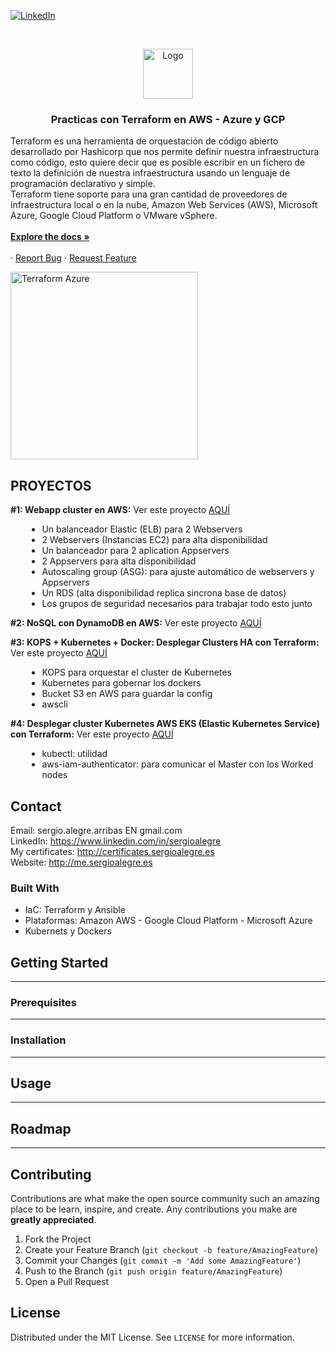 
<!--
REEMPLAZAR: Buscador-Ajax-similar-a-Google, TITULO, DESCRIPCION, DESCRIPCION2, DEMO, TECNOLOGIAS
-->
[![LinkedIn][linkedin-shield]][linkedin-url]

<!-- PROJECT LOGO -->
<br />
<p align="center">
  <a href="https://github.com/sergioalegre/Terraform">
    <img src="http://sergioalegre.es/logo.JPG" alt="Logo" width="80" height="80">
  </a>

  <h3 align="center"><!-- TITULO -->Practicas con Terraform en AWS - Azure y GCP</h3>

  <p>
    <!-- DESCRIPCION -->Terraform es una herramienta de orquestación de código abierto desarrollado por Hashicorp que nos permite definir nuestra infraestructura como código, esto quiere decir que es posible escribir en un fichero de texto la definición de nuestra infraestructura usando un lenguaje de programación declarativo y simple.
    <br>
    Terraform tiene soporte para una gran cantidad de proveedores de infraestructura local o en la nube, Amazon Web Services (AWS), Microsoft Azure, Google Cloud Platform o VMware vSphere.
    <br /><br />
    <a href="https://github.com/sergioalegre/Terraform"><strong>Explore the docs »</strong></a>
    <br />
    <br />
    ·
    <a href="https://github.com/sergioalegre/Terraform/issues">Report Bug</a>
    ·
    <a href="https://github.com/sergioalegre/Terraform/issues">Request Feature</a>
  </p>
</p>

<img src="http://sergioalegre.es/github_screenshots/terraform-azure.jpg" alt="Terraform Azure" width="300" >

## PROYECTOS
<p>
  <b>#1: Webapp cluster en AWS:</b>
  Ver este proyecto <a href="https://github.com/sergioalegre/Terraform/tree/master/Curso_Udemy_2020/7%20-%20Jobcasestudy%231%20Webapp%20Cluster" target="_blank">AQUÍ</a>
  <ul style="padding-left: 10%">
    <li>Un balanceador Elastic (ELB) para 2 Webservers</li>
    <li>2 Webservers (Instancias EC2) para alta disponibilidad</li>
    <li>Un balanceador para 2 aplication Appservers</li>
    <li>2 Appservers para alta disponibilidad</li>
    <li>Autoscaling group (ASG): para ajuste automático de webservers y Appservers</li>
    <li>Un RDS (alta disponibilidad replica sincrona base de datos)</li>
    <li>Los grupos de seguridad necesarios para trabajar todo esto junto</li>
  </ul>
  
</p>


<p>
  <b>#2: NoSQL con DynamoDB en AWS:</b>
  Ver este proyecto <a href="https://github.com/sergioalegre/Terraform/tree/master/Curso_Udemy_2020/8%20-%20Jobcasestudy%232%20DynamoDB" target="_blank">AQUÍ</a>
</p>


<p>
  <b>#3: KOPS + Kubernetes + Docker: Desplegar Clusters HA con Terraform:</b>
  Ver este proyecto <a href="https://github.com/sergioalegre/Terraform/tree/master/Curso_Udemy_2020/9%20-%20Jobcasestudy%233%20KOPS%20%2B%20Kubernetes%20%2B%20Docker" target="_blank">AQUÍ</a>
  <ul style="padding-left: 10%">
    <li>KOPS para orquestar el cluster de Kubernetes</li>
    <li>Kubernetes para gobernar los dockers</li>
    <li>Bucket S3 en AWS para guardar la config</li>
    <li>awscli</li>
  </ul>  
</p>


<p>
  <b>#4: Desplegar cluster Kubernetes AWS EKS (Elastic Kubernetes Service) con Terraform:</b>
  Ver este proyecto <a href="https://github.com/sergioalegre/Terraform/tree/master/Curso_Udemy_2020/10%20-%20Jobcasestudy%234%20AWS%20EKS%20Kubernetes%20cluster" target="_blank">AQUÍ</a>
  <ul style="padding-left: 10%">
    <li>kubectl: utilidad</li>
    <li>aws-iam-authenticator: para comunicar el Master con los Worked nodes</li>
  </ul>
</p>


## Contact
Email: sergio.alegre.arribas EN gmail.com
<br>
LinkedIn: https://www.linkedin.com/in/sergioalegre
<br>
My certificates: http://certificates.sergioalegre.es
<br>
Website: http://me.sergioalegre.es

### Built With
<!-- TECNOLOGIAS -->
* IaC: Terraform y Ansible
* Plataformas: Amazon AWS - Google Cloud Platform - Microsoft Azure
* Kubernets y Dockers

## Getting Started
---

### Prerequisites
---

### Installation
---

## Usage
---

## Roadmap
---

## Contributing
Contributions are what make the open source community such an amazing place to be learn, inspire, and create. Any contributions you make are **greatly appreciated**.

1. Fork the Project
2. Create your Feature Branch (`git checkout -b feature/AmazingFeature`)
3. Commit your Changes (`git commit -m 'Add some AmazingFeature'`)
4. Push to the Branch (`git push origin feature/AmazingFeature`)
5. Open a Pull Request

## License
Distributed under the MIT License. See `LICENSE` for more information.


[linkedin-shield]: https://img.shields.io/badge/-LinkedIn-black.svg?style=flat-square&logo=linkedin&colorB=555
[linkedin-url]: https://linkedin.com/in/sergioalegre
